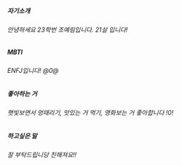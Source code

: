 ##### 자기소개
###### 안녕하세요 23학번 조예림입니다. 21살 입니다!
##### MBTI
###### ENFJ입니다! @0@ 
##### 좋아하는 거
###### 햇빛보면서 멍때리기, 맛있는 거 먹기, 영화보는 거 좋아합니다 !0!
##### 하고싶은 말
###### 잘 부탁드립니당 친해져요!!
